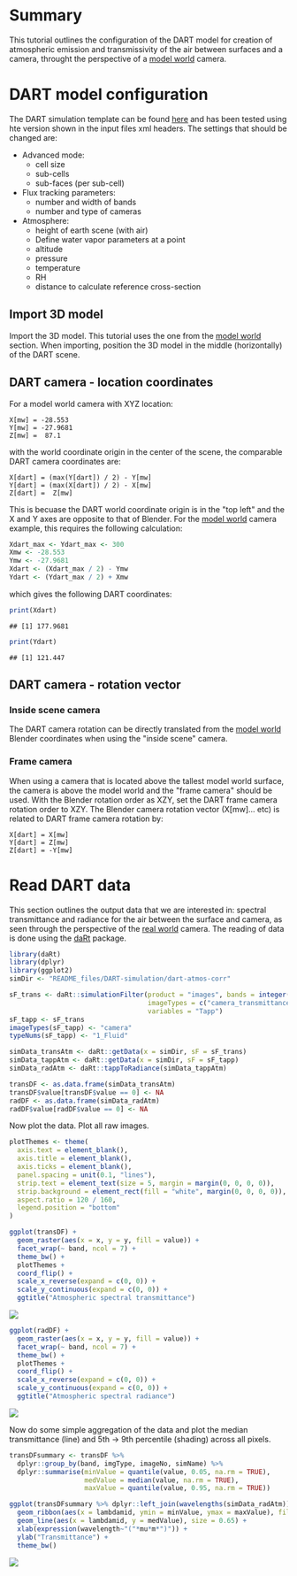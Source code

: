# Summary 

This tutorial outlines the configuration of the DART model for creation of atmospheric emission and transmissivity of the air between surfaces and a camera, throught the perspective of a [model world](../Model-world) camera.

# DART model configuration

The DART simulation template can be found [here](README_files/DART-simulation) and has been tested using hte version shown in the input files xml headers. The settings that should be changed are:

- Advanced mode:
    - cell size 
    - sub-cells
    - sub-faces (per sub-cell)
- Flux tracking parameters:
    - number and width of bands
    - number and type of cameras
- Atmosphere:
    - height of earth scene (with air)
    - Define water vapor parameters at a point 
    - altitude
    - pressure
    - temperature
    - RH
    - distance to calculate reference cross-section

## Import 3D model

Import the 3D model. This tutorial uses the one from the [model world](../Model-world) section. When importing, position the 3D model in the middle (horizontally) of the DART scene.

## DART camera - location coordinates

For a model world camera with XYZ location:

```
X[mw] = -28.553
Y[mw] = -27.9681
Z[mw] =  87.1
```

with the world coordinate origin in the center of the scene, the comparable DART camera coordinates are:

```
X[dart] = (max(Y[dart]) / 2) - Y[mw]
Y[dart] = (max(X[dart]) / 2) - X[mw]
Z[dart] =  Z[mw]
```
This is becuase the DART world coordinate origin is in the "top left" and the X and Y axes are opposite to that of Blender. For the [model world](../Model-world) camera example, this requires the following calculation:


```r
Xdart_max <- Ydart_max <- 300
Xmw <- -28.553
Ymw <- -27.9681
Xdart <- (Xdart_max / 2) - Ymw
Ydart <- (Ydart_max / 2) + Xmw
```
which gives the following DART coordinates:


```r
print(Xdart)
```

```
## [1] 177.9681
```

```r
print(Ydart)
```

```
## [1] 121.447
```

## DART camera - rotation vector

### Inside scene camera

The DART camera rotation can be directly translated from the [model world](../Model-world) Blender coordinates when using the "inside scene" camera. 

### Frame camera

When using a camera that is located above the tallest model world surface, the camera is above the model world and the "frame camera" should be used. With the Blender rotation order as XZY, set the DART frame camera rotation order to XZY. The Blender camera rotation vector (X[mw]... etc) is related to DART frame camera rotation by: 

```
X[dart] = X[mw]
Y[dart] = Z[mw]
Z[dart] = -Y[mw]
```

# Read DART data

This section outlines the output data that we are interested in: spectral transmittance and radiance for the air between the surface and camera, as seen through the perspective of the [real world](../Real-world-images) camera. The reading of data is done using the [daRt](https://github.com/willmorrison1/daRt) package.


```r
library(daRt)
library(dplyr)
library(ggplot2)
simDir <- "README_files/DART-simulation/dart-atmos-corr"

sF_trans <- daRt::simulationFilter(product = "images", bands = integer(), iters = "ITERX", 
                                   imageTypes = c("camera_transmittance"), typeNums = "",
                                   variables = "Tapp")
sF_tapp <- sF_trans
imageTypes(sF_tapp) <- "camera"
typeNums(sF_tapp) <- "1_Fluid"

simData_transAtm <- daRt::getData(x = simDir, sF = sF_trans)
simData_tappAtm <- daRt::getData(x = simDir, sF = sF_tapp)
simData_radAtm <- daRt::tappToRadiance(simData_tappAtm)

transDF <- as.data.frame(simData_transAtm)
transDF$value[transDF$value == 0] <- NA
radDF <- as.data.frame(simData_radAtm)
radDF$value[radDF$value == 0] <- NA
```

Now plot the data. Plot all raw images.

```r
plotThemes <- theme(
  axis.text = element_blank(),
  axis.title = element_blank(),
  axis.ticks = element_blank(), 
  panel.spacing = unit(0.1, "lines"),
  strip.text = element_text(size = 5, margin = margin(0, 0, 0, 0)),
  strip.background = element_rect(fill = "white", margin(0, 0, 0, 0)),
  aspect.ratio = 120 / 160,
  legend.position = "bottom"
)

ggplot(transDF) +
  geom_raster(aes(x = x, y = y, fill = value)) +
  facet_wrap(~ band, ncol = 7) +
  theme_bw() +
  plotThemes +
  coord_flip() +
  scale_x_reverse(expand = c(0, 0)) +
  scale_y_continuous(expand = c(0, 0)) +
  ggtitle("Atmospheric spectral transmittance")
```

![](README_files/figure-gfm/unnamed-chunk-5-1.png)<!-- -->

```r
ggplot(radDF) +
  geom_raster(aes(x = x, y = y, fill = value)) +
  facet_wrap(~ band, ncol = 7) +
  theme_bw() +
  plotThemes +
  coord_flip() +
  scale_x_reverse(expand = c(0, 0)) +
  scale_y_continuous(expand = c(0, 0)) +
  ggtitle("Atmospheric spectral radiance")
```

![](README_files/figure-gfm/unnamed-chunk-5-2.png)<!-- -->

Now do some simple aggregation of the data and plot the median transmittance (line) and 5th -> 9th percentile (shading) across all pixels.

```r
transDFsummary <- transDF %>%
  dplyr::group_by(band, imgType, imageNo, simName) %>%
  dplyr::summarise(minValue = quantile(value, 0.05, na.rm = TRUE),
                   medValue = median(value, na.rm = TRUE),
                   maxValue = quantile(value, 0.95, na.rm = TRUE))

ggplot(transDFsummary %>% dplyr::left_join(wavelengths(simData_radAtm))) +
  geom_ribbon(aes(x = lambdamid, ymin = minValue, ymax = maxValue), fill = "grey") +
  geom_line(aes(x = lambdamid, y = medValue), size = 0.65) +
  xlab(expression(wavelength~"("*mu*m*")")) +
  ylab("Transmittance") + 
  theme_bw()
```

![](README_files/figure-gfm/unnamed-chunk-6-1.png)<!-- -->

